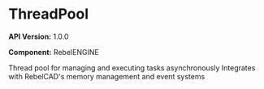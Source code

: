 # ThreadPool

**API Version:** 1.0.0

**Component:** RebelENGINE

Thread pool for managing and executing tasks asynchronously
Integrates with RebelCAD's memory management and event systems

